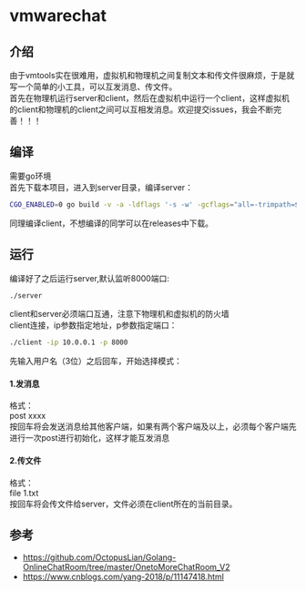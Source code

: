 # vmwarechat
## 介绍
由于vmtools实在很难用，虚拟机和物理机之间复制文本和传文件很麻烦，于是就写一个简单的小工具，可以互发消息、传文件。   
首先在物理机运行server和client，然后在虚拟机中运行一个client，这样虚拟机的client和物理机的client之间可以互相发消息。欢迎提交issues，我会不断完善！！！  

## 编译
需要go环境  
首先下载本项目，进入到server目录，编译server：
```bash
CGO_ENABLED=0 go build -v -a -ldflags '-s -w' -gcflags="all=-trimpath=${PWD}" -asmflags="all=-trimpath=${PWD}" -o ./server server.go
```
同理编译client，不想编译的同学可以在releases中下载。
## 运行
编译好了之后运行server,默认监听8000端口:
```bash
./server
```
client和server必须端口互通，注意下物理机和虚拟机的防火墙  
client连接，ip参数指定地址，p参数指定端口：
```bash
./client -ip 10.0.0.1 -p 8000
```
先输入用户名（3位）之后回车，开始选择模式：
#### 1.发消息
格式：  
post xxxx  
按回车将会发送消息给其他客户端，如果有两个客户端及以上，必须每个客户端先进行一次post进行初始化，这样才能互发消息  

#### 2.传文件
格式：  
file 1.txt  
按回车将会传文件给server，文件必须在client所在的当前目录。  

## 参考
- https://github.com/OctopusLian/Golang-OnlineChatRoom/tree/master/OnetoMoreChatRoom_V2
- https://www.cnblogs.com/yang-2018/p/11147418.html
